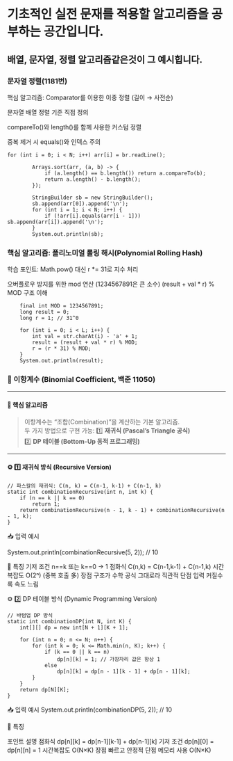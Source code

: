 # 기초적인 실전 문재를 적용할 알고리즘을 공부하는 공간입니다.
## 배열, 문자열, 정렬 알고리즘같은것이 그 예시힙니다.

### 문자열 정렬(1181번)

핵심 알고리즘: Comparator를 이용한 이중 정렬 (길이 → 사전순)

문자열 배열 정렬 기준 직접 정의

compareTo()와 length()를 함께 사용한 커스텀 정렬

중복 제거 시 equals()와 인덱스 주의
```
for (int i = 0; i < N; i++) arr[i] = br.readLine();

        Arrays.sort(arr, (a, b) -> {
            if (a.length() == b.length()) return a.compareTo(b);
            return a.length() - b.length();
        });

        StringBuilder sb = new StringBuilder();
        sb.append(arr[0]).append('\n');
        for (int i = 1; i < N; i++) {
            if (!arr[i].equals(arr[i - 1])) sb.append(arr[i]).append('\n');
        }
        System.out.println(sb);
```

### 핵심 알고리즘: 폴리노미얼 롤링 해시(Polynomial Rolling Hash)
학습 포인트: Math.pow() 대신 r *= 31로 지수 처리

오버플로우 방지를 위한 mod 연산 (1234567891은 큰 소수)
(result + val * r) % MOD 구조 이해

        final int MOD = 1234567891;
        long result = 0;
        long r = 1; // 31^0

        for (int i = 0; i < L; i++) {
            int val = str.charAt(i) - 'a' + 1;
            result = (result + val * r) % MOD;
            r = (r * 31) % MOD;
        }
        System.out.println(result);
        
### 🧮 이항계수 (Binomial Coefficient, 백준 11050)
---
#### 🧠 핵심 알고리즘
> 이항계수는 “조합(Combination)”을 계산하는 기본 알고리즘.  
> 두 가지 방법으로 구현 가능:
> 1️⃣ **재귀식 (Pascal’s Triangle 공식)**  
> 2️⃣ **DP 테이블 (Bottom-Up 동적 프로그래밍)**

---

#### ⚙️ 1️⃣ 재귀식 방식 (Recursive Version)

```
// 파스칼의 재귀식: C(n, k) = C(n-1, k-1) + C(n-1, k)
static int combinationRecursive(int n, int k) {
    if (n == k || k == 0)
        return 1;
    return combinationRecursive(n - 1, k - 1) + combinationRecursive(n - 1, k);
}
```
📥 입력 예시


System.out.println(combinationRecursive(5, 2)); // 10


🧠 특징
기저 조건	n==k 또는 k==0 → 1
점화식	C(n,k) = C(n-1,k-1) + C(n-1,k)
시간복잡도	O(2ⁿ) (중복 호출 多)
장점	구조가 수학 공식 그대로라 직관적
단점	입력 커질수록 속도 느림

⚙️ 2️⃣ DP 테이블 방식 (Dynamic Programming Version)
```
// 바텀업 DP 방식
static int combinationDP(int N, int K) {
    int[][] dp = new int[N + 1][K + 1];

    for (int n = 0; n <= N; n++) {
        for (int k = 0; k <= Math.min(n, K); k++) {
            if (k == 0 || k == n)
                dp[n][k] = 1; // 가장자리 값은 항상 1
            else
                dp[n][k] = dp[n - 1][k - 1] + dp[n - 1][k];
        }
    }
    return dp[N][K];
}
```
📥 입력 예시
System.out.println(combinationDP(5, 2)); // 10

🧠 특징

포인트	설명
점화식	dp[n][k] = dp[n-1][k-1] + dp[n-1][k]
기저 조건	dp[n][0] = dp[n][n] = 1
시간복잡도	O(N×K)
장점	빠르고 안정적
단점	메모리 사용 O(N×K)
       
